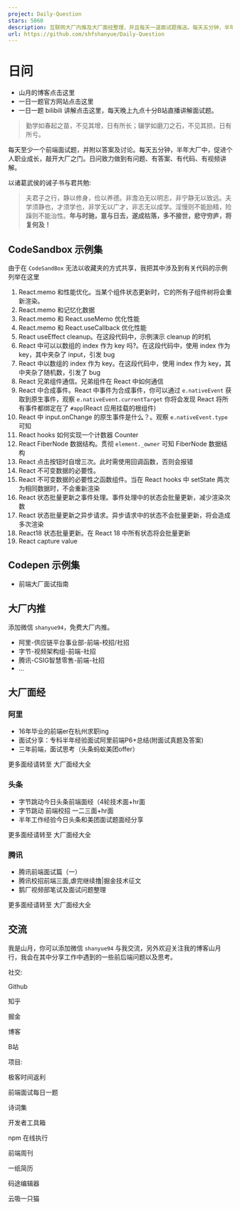 ```yaml
---
project: Daily-Question
stars: 5060
description: 互联网大厂内推及大厂面经整理，并且每天一道面试题推送。每天五分钟，半年大厂中
url: https://github.com/shfshanyue/Daily-Question
---
```


日问
==

-   山月的博客点击这里
-   一日一题官方网站点击这里
-   一日一题 bilibili 讲解点击这里，每天晚上九点十分B站直播讲解面试题。

> 勤学如春起之苗，不见其增，日有所长；辍学如磨刀之石，不见其损，日有所亏。

每天至少一个前端面试题，并附以答案及讨论。每天五分钟，半年大厂中，促进个人职业成长，敲开大厂之门。日问致力做到有问题、有答案、有代码、有视频讲解。

以诸葛武侯的诫子书与君共勉:

> 夫君子之行，静以修身，俭以养德。非澹泊无以明志，非宁静无以致远。夫学须静也，才须学也，非学无以广才，非志无以成学。淫慢则不能励精，险躁则不能治性。**年与时驰，意与日去，遂成枯落，多不接世，悲守穷庐，将复何及！**

CodeSandbox 示例集
---------------

由于在 `CodeSandBox` 无法以收藏夹的方式共享，我把其中涉及到有关代码的示例列举在这里

1.  React.memo 和性能优化。当某个组件状态更新时，它的所有子组件树将会重新渲染。
2.  React.memo 和记忆化数据
3.  React.memo 和 React.useMemo 优化性能
4.  React.memo 和 React.useCallback 优化性能
5.  React useEffect cleanup。在这段代码中，示例演示 cleanup 的时机
6.  React 中可以以数组的 index 作为 key 吗?。在这段代码中，使用 index 作为 key，其中夹杂了 input，引发 bug
7.  React 中以数组的 index 作为 key。在这段代码中，使用 index 作为 key，其中夹杂了随机数，引发了 bug
8.  React 兄弟组件通信。兄弟组件在 React 中如何通信
9.  React 中合成事件。React 中事件为合成事件，你可以通过 `e.nativeEvent` 获取到原生事件，观察 `e.nativeEvent.currentTarget` 你将会发现 React 将所有事件都绑定在了 `#app`(React 应用挂载的根组件)
10.  React 中 input.onChange 的原生事件是什么？。观察 `e.nativeEvent.type` 可知
11.  React hooks 如何实现一个计数器 Counter
12.  React FiberNode 数据结构。贯彻 `element._owner` 可知 FiberNode 数据结构
13.  React 点击按钮时自增三次。此时需使用回调函数，否则会报错
14.  React 不可变数据的必要性。
15.  React 不可变数据的必要性之函数组件。当在 React hooks 中 setState 两次为相同数据时，不会重新渲染
16.  React 状态批量更新之事件处理。事件处理中的状态会批量更新，减少渲染次数
17.  React 状态批量更新之异步请求。异步请求中的状态不会批量更新，将会造成多次渲染
18.  React18 状态批量更新。在 React 18 中所有状态将会批量更新
19.  React capture value

Codepen 示例集
-----------

-   前端大厂面试指南

大厂内推
----

添加微信 `shanyue94`，免费大厂内推。

-   阿里-供应链平台事业部-前端-校招/社招
-   字节-视频架构组-前端-社招
-   腾讯-CSIG智慧零售-前端-社招
-   ...

大厂面经
----

### 阿里

-   16年毕业的前端er在杭州求职ing
-   面试分享：专科半年经验面试阿里前端P6+总结(附面试真题及答案)
-   三年前端，面试思考（头条蚂蚁美团offer）

更多面经请转至 大厂面经大全

### 头条

-   字节跳动今日头条前端面经（4轮技术面+hr面
-   字节跳动 前端校招 一二三面+hr面
-   半年工作经验今日头条和美团面试题面经分享

更多面经请转至 大厂面经大全

### 腾讯

-   腾讯前端面试篇（一）
-   腾讯校招前端三面,虐完继续撸|掘金技术征文
-   鹅厂视频部笔试及面试问题整理

更多面经请转至 大厂面经大全

交流
--

我是山月，你可以添加微信 `shanyue94` 与我交流，另外欢迎关注我的博客山月行，我会在其中分享工作中遇到的一些前后端问题以及思考。

社交:

Github

知乎

掘金

博客

B站

项目:

极客时间返利

前端面试每日一题

诗词集

开发者工具箱

npm 在线执行

前端周刊

一纸简历

码途编辑器

云吸一只猫
